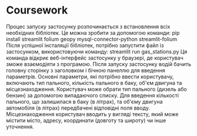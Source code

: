 # Coursework
Процес запуску застосунку розпочинається з встановлення всіх необхідних бібліотек. Це можна зробити за допомогою команди:
pip install streamlit folium geopy mysql-connector-python streamlit-folium
Після успішної інсталяції бібліотек, потрібно запустити файл із застосунком, використовуючи команду:
streamlit run gas_stations.py
Ця команда відкриє веб-інтерфейс застосунку у браузері, де користувач зможе взаємодіяти з програмою.
Після запуску застосунку водій бачить головну сторінку з заголовком і бічною панеллю для введення параметрів. Основні параметри, які потрібно ввести користувачу, включають тип пального, кількість пального в баку, об'єм двигуна та місцезнаходження. Користувач може обрати тип пального (дизель або бензин) за допомогою випадаючого списку. Для введення кількості пального, що залишилася в баку (в літрах), та об'єму двигуна автомобіля (в літрах) передбачені відповідні поля вводу. Місцезнаходження користувач вводить у вигляді тексту, який може містити місто, адресу, координати (довготу та широту) чи інше уточнення. 
